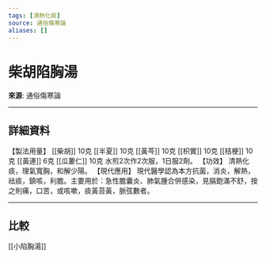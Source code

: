 ```yaml
---
tags: [清熱化痰]
source: 通俗傷寒論
aliases: []
---
```


# 柴胡陷胸湯

**來源**: 通俗傷寒論  

---

## 詳細資料
【製法用量】 [[柴胡]] 10克 [[半夏]] 10克 [[黃芩]] 10克 [[枳實]] 10克 [[桔梗]] 10克 [[黃連]] 6克 [[瓜蔞仁]] 10克
水煎2次作2次服，1日服2劑。
【功效】
清熱化痰，理氣寬胸，和解少陽。
【現代應用】
現代醫學認為本方抗菌，消炎，解熱，祛痰，鎮咳，利膽。主要用於：急性膽囊炎、肺氣腫合併感染，見膈飽滿不舒，按之則痛，口苦，或咳嗽，痰黃苔黃，脈弦數者。

---

## 比較
[[小陷胸湯]]

